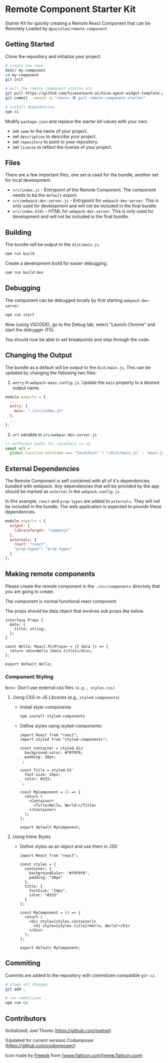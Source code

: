 # Remote Component Starter Kit

Starter Kit for quickly creating a Remote React Component that can be Remotely Loaded by `@paciolan/remote-component`.

## Getting Started

Clone the repository and initialize your project

```bash
# create new repo
mkdir my-component
cd my-component
git init

# pull the remote component starter kit
git pull https://github.com/hivenetwork-ai/hive-agent-widget-template.git --depth=1
git commit --amend -m "chore: 🛠️ pull remote-component-starter"

# install dependencies
npm ci
```

Modify `package.json` and replace the starter kit values with your own.

- set `name` to the name of your project.
- set `description` to describe your project.
- set `repository` to point to your repository.
- set `license` to reflect the license of your project.

## Files

There are a few important files, one set is used for the bundle, another set for local development.

- `src/index.js` - Entrypoint of the Remote Component. The component needs to be the `default` export.
- `src/webpack-dev-server.js` - Entrypoint for `webpack-dev-server`. This is only used for development and will not be included in the final bundle.
- `src/index.html` - HTML for `webpack-dev-server`. This is only used for development and will not be included in the final bundle.

## Building

The bundle will be output to the `dist/main.js`.

```bash
npm run build
```

Create a development build for easier debugging.

```bash
npm run build:dev
```

## Debugging

The component can be debugged locally by first starting `webpack-dev-server`.

```bash
npm run start
```

Now (using VSCODE), go to the Debug tab, select "Launch Chrome" and start the debugger (F5).

You should now be able to set breakpoints and step through the code.

## Changing the Output

The bundle as a default will be output to the `dist/main.js`. This can be updated by changing the following two files:

1. `entry` in `webpack-main.config.js`. Update the `main` property to a desired output name.

```javascript
module.exports = {
  ...
  entry: {
    main: "./src/index.js"
  },
  ...
};
```

2.  `url` variable in `src/webpac-dev-server.js`

```javascript
// different paths for localhost vs s3
const url =
  global.location.hostname === "localhost" ? "/dist/main.js" : "main.js";
```

## External Dependencies

The Remote Component is self contained with all of it's dependencies bundled with webpack. Any dependencies that will be provided by the app should be marked as `external` in the `webpack.config.js`.

In this example, `react` and `prop-types` are added to `externals`. They will not be included in the bundle. The web application is expected to provide these dependencies.

```javascript
module.exports = {
  output: {
    libraryTarget: "commonjs"
  },
  externals: {
    react: "react",
    "prop-types": "prop-types"
  }
};
```

## Making remote components

Please create the remote component in the `./src/components` directoty that you are going to create.

The component is normal functional react component.

The props should be data object that involves sub props like below.

```tsx
interface Props {
  data: {
    title: string;
  };
}

const Hello: React.FC<Props> = ({ data }) => {
  return <div>Hello {data.title}</div>;
};

export default Hello;
```

### Component Styling

`Note:` Don't use external css files `(e.g., styles.css)`

1. Using CSS-in-JS Libraries (e.g., `styled-components`)

   - Install style-components
     ```bash
     npm install styled-components
     ```
   - Define styles using styled-components:

     ```tsx
     import React from "react";
     import styled from "styled-components";

     const Container = styled.div`
       background-color: #f0f0f0;
       padding: 20px;
     `;

     const Title = styled.h1`
       font-size: 24px;
       color: #333;
     `;

     const MyComponent = () => {
       return (
         <Container>
           <Title>Hello, World!</Title>
         </Container>
       );
     };

     export default MyComponent;
     ```

2. Using Inline Styles

   - Define styles as an object and use them in JSX:

     ```tsx
     import React from "react";

     const styles = {
       container: {
         backgroundColor: "#f0f0f0",
         padding: "20px"
       },
       title: {
         fontSize: "24px",
         color: "#333"
       }
     };

     const MyComponent = () => {
       return (
         <div style={styles.container}>
           <h1 style={styles.title}>Hello, World!</h1>
         </div>
       );
     };

     export default MyComponent;
     ```

## Commiting

Commits are added to the repository with commitizen compatible `git-cz`.

```bash
# stage all changes
git add .

# run commitizen
npm run cz
```

## Contributors

(Initialized) Joel Thoms (https://github.com/joelnet)

(Updated for current version) Codomposer (https://github.com/codomposer/)

Icon made by [Freepik](https://www.flaticon.com/authors/freepik) from [www.flaticon.com](www.flaticon.com)
